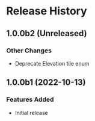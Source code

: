 # Release History

## 1.0.0b2 (Unreleased)

### Other Changes
- Deprecate Elevation tile enum

## 1.0.0b1 (2022-10-13)

### Features Added
- Initial release
